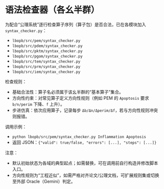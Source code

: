 # 语法检查器（各幺半群）

为配合“公理系统”逐行检查算子序列（算子包）是否合法，已在各模块加入 `syntax_checker.py`：

- `lbopb/src/pem/syntax_checker.py`
- `lbopb/src/pdem/syntax_checker.py`
- `lbopb/src/pktm/syntax_checker.py`
- `lbopb/src/pgom/syntax_checker.py`
- `lbopb/src/tem/syntax_checker.py`
- `lbopb/src/prm/syntax_checker.py`
- `lbopb/src/iem/syntax_checker.py`

检查规则：

- 基础合法性：算子名必须属于该幺半群的“基本算子”集合。
- 方向性约束：对常见算子定义方向性规则（例如 PEM 的 `Apoptosis` 要求 `b/n/perim` 下降、`f` 上升）。
- 步进仿真：依次应用算子，记录每步 `Δb/Δn/Δperim/Δf`，若与方向性规则冲突则报错。

调用示例：

- `python lbopb/src/pem/syntax_checker.py Inflammation Apoptosis`
- 返回 JSON：`{"valid": true/false, "errors": [...], "steps": [...]}`

注意：

- 默认初始状态为各域的典型起点；如需替换，可在调用前自行构造并修改脚本入口。
- 方向性规则为“工程近似”，如需严格对齐论文/公理文档，可扩展规则集或切换至外部 Oracle（Gemini）判定。
